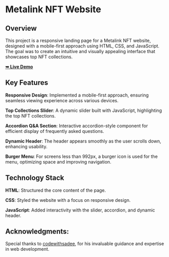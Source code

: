# Metalink NFT Website

## Overview

This project is a responsive landing page for a Metalink NFT website, designed with a mobile-first approach using HTML, CSS, and JavaScript. The goal was to create an intuitive and visually appealing interface that showcases top NFT collections.

<a href="https://billalben.github.io/metalink-NFT/"><strong>➥ Live Demo</strong></a>

<!-- ### Demo Screenshots
![MetaLink Website Demo]() -->

## Key Features

**Responsive Design**: Implemented a mobile-first approach, ensuring seamless viewing experience across various devices.

**Top Collections Slider**: A dynamic slider built with JavaScript, highlighting the top NFT collections.

**Accordion Q&A Section**: Interactive accordion-style component for efficient display of frequently asked questions.

**Dynamic Header**: The header appears smoothly as the user scrolls down, enhancing usability.

**Burger Menu**: For screens less than 992px, a burger icon is used for the menu, optimizing space and improving navigation.

## Technology Stack

**HTML**: Structured the core content of the page.

**CSS**: Styled the website with a focus on responsive design.

**JavaScript**: Added interactivity with the slider, accordion, and dynamic header.

## Acknowledgments:

Special thanks to [codewithsadee](https://github.com/codewithsadee), for his invaluable guidance and expertise in web development.
